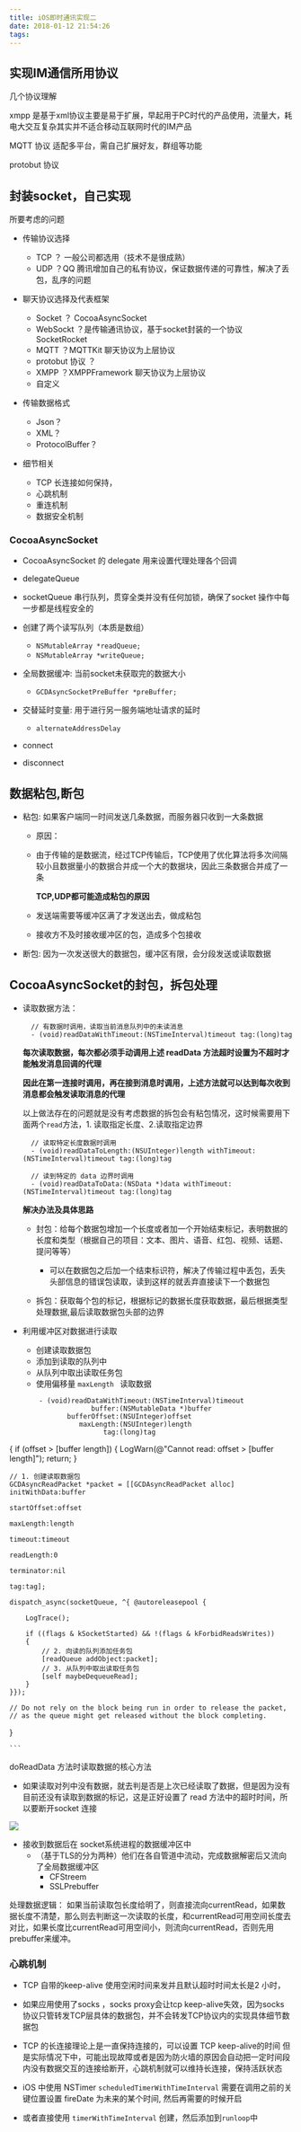 ```yaml
---
title: iOS即时通讯实现二
date: 2018-01-12 21:54:26
tags:
---
```


## 实现IM通信所用协议

几个协议理解

xmpp 是基于xml协议主要是易于扩展，早起用于PC时代的产品使用，流量大，耗电大交互复杂其实并不适合移动互联网时代的IM产品

MQTT 协议 适配多平台，需自己扩展好友，群组等功能

protobut 协议

## 封装socket，自己实现

所要考虑的问题

- 传输协议选择 
	- TCP ？ 一般公司都选用（技术不是很成熟）
	- UDP ？QQ 腾讯增加自己的私有协议，保证数据传递的可靠性，解决了丢包，乱序的问题
	
- 聊天协议选择及代表框架
	- Socket ？ CocoaAsyncSocket 
	- WebSockt ？是传输通讯协议，基于socket封装的一个协议 SocketRocket
	- MQTT ？MQTTKit 聊天协议为上层协议
	- protobut 协议 ？
	- XMPP ？XMPPFramework  聊天协议为上层协议
	- 自定义
- 传输数据格式
	- Json？
	- XML？
	- ProtocolBuffer？

- 细节相关
	- TCP 长连接如何保持，
	- 心跳机制
	- 重连机制
	- 数据安全机制

### CocoaAsyncSocket 
	
- CocoaAsyncSocket 的 delegate 用来设置代理处理各个回调
- delegateQueue 
- socketQueue 串行队列，贯穿全类并没有任何加锁，确保了socket 操作中每一步都是线程安全的
- 创建了两个读写队列（本质是数组）
	- `NSMutableArray *readQueue;` 
	- `NSMutableArray *writeQueue;`

- 全局数据缓冲: 当前socket未获取完的数据大小
	- `GCDAsyncSocketPreBuffer *preBuffer;`
	 
- 交替延时变量: 用于进行另一服务端地址请求的延时 
	- `alternateAddressDelay`

- connect

- disconnect

## 数据粘包,断包

- 粘包: 如果客户端同一时间发送几条数据，而服务器只收到一大条数据
	
	- 原因：
	- 由于传输的是数据流，经过TCP传输后，TCP使用了优化算法将多次间隔较小且数据量小的数据合并成一个大的数据块，因此三条数据合并成了一条
	
		**TCP,UDP都可能造成粘包的原因**
	
	- 发送端需要等缓冲区满了才发送出去，做成粘包
	- 接收方不及时接收缓冲区的包，造成多个包接收
	
- 断包: 因为一次发送很大的数据包，缓冲区有限，会分段发送或读取数据


## CocoaAsyncSocket的封包，拆包处理

- 读取数据方法：

		// 有数据时调用，读取当前消息队列中的未读消息
		- (void)readDataWithTimeout:(NSTimeInterval)timeout tag:(long)tag


	**每次读取数据，每次都必须手动调用上述 readData 方法超时设置为不超时才能触发消息回调的代理**
	
	**因此在第一连接时调用，再在接到消息时调用，上述方法就可以达到每次收到消息都会触发读取消息的代理**
	
	以上做法存在的问题就是没有考虑数据的拆包会有粘包情况，这时候需要用下面两个`read`方法，1. 读取指定长度、2.读取指定边界
	
		// 读取特定长度数据时调用
		- (void)readDataToLength:(NSUInteger)length withTimeout:(NSTimeInterval)timeout tag:(long)tag
		
		// 读到特定的 data 边界时调用
		- (void)readDataToData:(NSData *)data withTimeout:(NSTimeInterval)timeout tag:(long)tag


	**解决办法及具体思路**
	
	- 封包：给每个数据包增加一个长度或者加一个开始结束标记，表明数据的长度和类型（根据自己的项目：文本、图片、语音、红包、视频、话题、提问等等）
		- 可以在数据包之后加一个结束标识符，解决了传输过程中丢包，丢失头部信息的错误包读取，读到这样的就丢弃直接读下一个数据包
	
	- 拆包：获取每个包的标记，根据标记的数据长度获取数据，最后根据类型处理数据,最后读取数据包头部的边界

- 利用缓冲区对数据进行读取
	- 创建读取数据包
	- 添加到读取的队列中
	- 从队列中取出读取任务包 
	- 使用偏移量 `maxLength ` 读取数据 
	
	```
		- (void)readDataWithTimeout:(NSTimeInterval)timeout
                     buffer:(NSMutableData *)buffer
               bufferOffset:(NSUInteger)offset
                  maxLength:(NSUInteger)length
                        tag:(long)tag
{
	if (offset > [buffer length]) {
		LogWarn(@"Cannot read: offset > [buffer length]");
		return;
	}
	
	// 1. 创建读取数据包
	GCDAsyncReadPacket *packet = [[GCDAsyncReadPacket alloc] initWithData:buffer
	                                                          startOffset:offset
	                                                            maxLength:length
	                                                              timeout:timeout
	                                                           readLength:0
	                                                           terminator:nil
	                                                                  tag:tag];
	
	dispatch_async(socketQueue, ^{ @autoreleasepool {
		
		LogTrace();
		
		if ((flags & kSocketStarted) && !(flags & kForbidReadsWrites))
		{
			// 2. 向读的队列添加任务包
			[readQueue addObject:packet];
			// 3. 从队列中取出读取任务包 
			[self maybeDequeueRead];
		}
	}});
	
	// Do not rely on the block being run in order to release the packet,
	// as the queue might get released without the block completing.
}

	```

doReadData 方法时读取数据的核心方法

- 如果读取对列中没有数据，就去判是否是上次已经读取了数据，但是因为没有目前还没有读取到数据的标记，这是正好设置了 read 方法中的超时时间，所以要断开socket 连接


				
![](https://www.jianshu.com/p/fdd3d429bdb3)				


- 接收到数据后在 socket系统进程的数据缓冲区中
	- （基于TLS的分为两种）他们在各自管道中流动，完成数据解密后又流向了全局数据缓冲区
		-  CFStreem 
		-  SSLPrebuffer

处理数据逻辑： 如果当前读取包长度给明了，则直接流向currentRead，如果数据长度不清楚，那么则去判断这一次读取的长度，和currentRead可用空间长度去对比，如果长度比currentRead可用空间小，则流向currentRead，否则先用prebuffer来缓冲。


### 心跳机制
- TCP 自带的keep-alive 使用空闲时间来发并且默认超时时间太长是2 小时，
- 如果应用使用了socks ，socks proxy会让tcp keep-alive失效，因为socks 协议只管转发TCP层具体的数据包，并不会转发TCP协议内的实现具体细节数据包
- TCP 的长连接理论上是一直保持连接的，可以设置 TCP keep-alive的时间 但是实际情况下中，可能出现故障或者是因为防火墙的原因会自动把一定时间段内没有数据交互的连接给断开，心跳机制就可以维持长连接，保持活跃状态

- iOS 中使用 NSTimer  `scheduledTimerWithTimeInterval` 需要在调用之前的关键位置设置 fireDate 为未来的某个时间, 然后再需要的时候开启
- 或者直接使用 `timerWithTimeInterval` 创建，然后添加到`runloop`中















